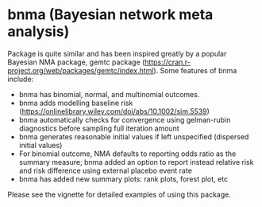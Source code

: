 
<!-- README.md is generated from README.Rmd. Please edit that file -->
bnma (Bayesian network meta analysis)
=====================================

Package is quite similar and has been inspired greatly by a popular Bayesian NMA package, gemtc package (<https://cran.r-project.org/web/packages/gemtc/index.html>). Some features of bnma include:

-   bnma has binomial, normal, and multinomial outcomes.
-   bnma adds modelling baseline risk (<https://onlinelibrary.wiley.com/doi/abs/10.1002/sim.5539>)
-   bnma automatically checks for convergence using gelman-rubin diagnostics before sampling full iteration amount
-   bnma generates reasonable initial values if left unspecified (dispersed initial values)
-   For binomial outcome, NMA defaults to reporting odds ratio as the summary measure; bnma added an option to report instead relative risk and risk difference using external placebo event rate
-   bnma has added new summary plots: rank plots, forest plot, etc

Please see the vignette for detailed examples of using this package.
